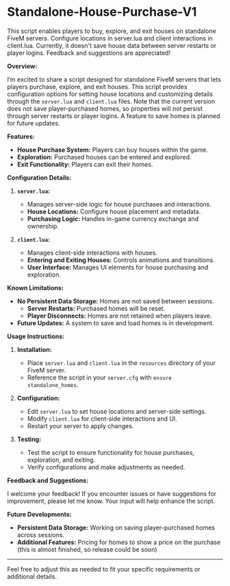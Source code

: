 # Standalone-House-Purchase-V1
This script enables players to buy, explore, and exit houses on standalone FiveM servers. Configure locations in server.lua and client interactions in client.lua. Currently, it doesn't save house data between server restarts or player logins. Feedback and suggestions are appreciated!

**Overview:**

I’m excited to share a script designed for standalone FiveM servers that lets players purchase, explore, and exit houses. This script provides configuration options for setting house locations and customizing details through the `server.lua` and `client.lua` files. Note that the current version does not save player-purchased homes, so properties will not persist through server restarts or player logins. A feature to save homes is planned for future updates.

**Features:**

- **House Purchase System:** Players can buy houses within the game.
- **Exploration:** Purchased houses can be entered and explored.
- **Exit Functionality:** Players can exit their homes.

**Configuration Details:**

1. **`server.lua`:** 
   - Manages server-side logic for house purchases and interactions.
   - **House Locations:** Configure house placement and metadata.
   - **Purchasing Logic:** Handles in-game currency exchange and ownership.

2. **`client.lua`:**
   - Manages client-side interactions with houses.
   - **Entering and Exiting Houses:** Controls animations and transitions.
   - **User Interface:** Manages UI elements for house purchasing and exploration.

**Known Limitations:**

- **No Persistent Data Storage:** Homes are not saved between sessions.
  - **Server Restarts:** Purchased homes will be reset.
  - **Player Disconnects:** Homes are not retained when players leave.
- **Future Updates:** A system to save and load homes is in development.

**Usage Instructions:**

1. **Installation:**
   - Place `server.lua` and `client.lua` in the `resources` directory of your FiveM server.
   - Reference the script in your `server.cfg` with `ensure standalone_homes`.

2. **Configuration:**
   - Edit `server.lua` to set house locations and server-side settings.
   - Modify `client.lua` for client-side interactions and UI.
   - Restart your server to apply changes.

3. **Testing:**
   - Test the script to ensure functionality for house purchases, exploration, and exiting.
   - Verify configurations and make adjustments as needed.

**Feedback and Suggestions:**

I welcome your feedback! If you encounter issues or have suggestions for improvement, please let me know. Your input will help enhance the script.

**Future Developments:**

- **Persistent Data Storage:** Working on saving player-purchased homes across sessions.
- **Additional Features:** Pricing for homes to show a price on the purchase (this is almost finished, so release could be soon)

---

Feel free to adjust this as needed to fit your specific requirements or additional details.
